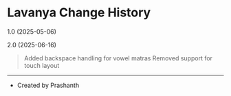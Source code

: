 Lavanya Change History
====================

1.0 (2025-05-06)

2.0 (2025-06-16)
> Added backspace handling for vowel matras
> Removed support for touch layout

----------------
* Created by Prashanth
